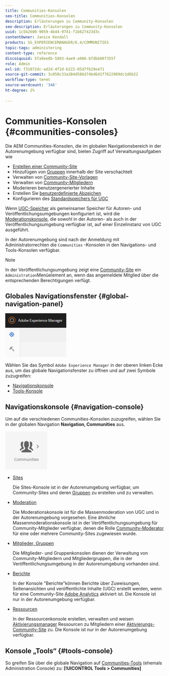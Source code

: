```yaml
---
title: Communities-Konsolen
seo-title: Communities-Konsolen
description: Erläuterungen zu Community-Konsolen
seo-description: Erläuterungen zu Community-Konsolen
uuid: 1c5b2600-9059-4b44-9741-f1b627423d3c
contentOwner: Janice Kendall
products: SG_EXPERIENCEMANAGER/6.4/COMMUNITIES
topic-tags: administering
content-type: reference
discoiquuid: 5fa9ee8b-5893-4ae9-a986-bfdbb00f355f
role: Admin
exl-id: f31072dc-ad2d-4f2d-b222-05d7fb19e471
source-git-commit: 3c050c33a384d586d74bd641f7622989dc1d6b22
workflow-type: tm+mt
source-wordcount: '346'
ht-degree: 2%

---
```


# Communities-Konsolen {#communities-consoles}

Die AEM Communities-Konsolen, die im globalen Navigationsbereich in der Autorenumgebung verfügbar sind, bieten Zugriff auf Verwaltungsaufgaben wie

* [Erstellen einer Community-Site](sites-console.md)
* Hinzufügen von [Gruppen](groups.md) innerhalb der Site verschachtelt
* Verwalten von [Community-Site-Vorlagen](sites.md)
* Verwalten von [Community-Mitgliedern](members.md)
* [](moderate-ugc.md) Moderieren benutzergenerierter Inhalte
* Erstellen Sie [benutzerdefinierte Abzeichen](badges.md)
* Konfigurieren des [Standardspeichers für UGC](srp-config.md)

Wenn [UGC-Speicher](working-with-srp.md) als gemeinsamer Speicher für Autoren- und Veröffentlichungsumgebungen konfiguriert ist, wird die [Moderationskonsole](moderation.md), die sowohl in der Autoren- als auch in der Veröffentlichungsumgebung verfügbar ist, auf einer Einzelinstanz von UGC ausgeführt.

In der Autorenumgebung sind nach der Anmeldung mit Administratorrechten die `Communities` -Konsolen in den Navigations- und Tools-Konsolen verfügbar.

>[!NOTE]
>
>In der Veröffentlichungsumgebung zeigt eine [Community-Site](sites-console.md) ein `Administration`Menüelement an, wenn das angemeldete Mitglied über die entsprechenden Berechtigungen verfügt.

## Globales Navigationsfenster {#global-navigation-panel}

![chlimage_1-91](assets/chlimage_1-91.png)

Wählen Sie das Symbol `Adobe Experience Manager` in der oberen linken Ecke aus, um das globale Navigationsfenster zu öffnen und auf zwei Symbole zuzugreifen:

* [Navigationskonsole](#navigation-console)
* [Tools-Konsole](tools.md)

## Navigationskonsole {#navigation-console}

Um auf die verschiedenen Communities-Konsolen zuzugreifen, wählen Sie in der globalen Navigation **Navigation, Communities** aus.

![chlimage_1-92](assets/chlimage_1-92.png)

* [Sites](sites-console.md)

   Die Sites-Konsole ist in der Autorenumgebung verfügbar, um Community-Sites und deren [Gruppen](groups.md) zu erstellen und zu verwalten.

* [Moderation](moderation.md)

   Die Moderationskonsole ist für die Massenmoderation von UGC und in der Autorenumgebung vorgesehen. Eine ähnliche Massenmoderationskonsole ist in der Veröffentlichungsumgebung für Community-Mitglieder verfügbar, denen die Rolle [Community-Moderator](users.md#publishenvironmentusersandgroups) für eine oder mehrere Community-Sites zugewiesen wurde.

* [Mitglieder, Gruppen](members.md)

   Die Mitglieder- und Gruppenkonsolen dienen der Verwaltung von Community-Mitgliedern und Mitgliedergruppen, die in der Veröffentlichungsumgebung in der Autorenumgebung vorhanden sind.

* [Berichte](reports.md)

   In der Konsole &quot;Berichte&quot;können Berichte über Zuweisungen, Seitenansichten und veröffentlichte Inhalte (UGC) erstellt werden, wenn für eine Community-Site [Adobe Analytics](sites-console.md#analytics) aktiviert ist. Die Konsole ist nur in der Autorenumgebung verfügbar.

* [Ressourcen](resources.md)

   In der Ressourcenkonsole erstellen, verwalten und weisen [Aktivierungsmanager](enablement.md#communitymanagers) Ressourcen zu Mitgliedern einer [Aktivierungs-Community-Site](overview.md#enablement-community) zu. Die Konsole ist nur in der Autorenumgebung verfügbar.

## Konsole „Tools“ {#tools-console}

So greifen Sie über die globale Navigation auf [Communities-Tools](tools.md) (ehemals Administration Console) zu: **[!UICONTROL Tools > Communities]**

